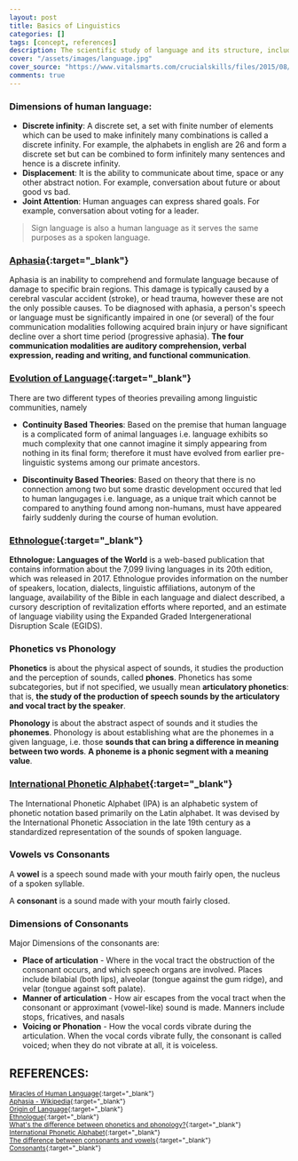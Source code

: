 ```yaml
---
layout: post
title: Basics of Linguistics
categories: []
tags: [concept, references]
description: The scientific study of language and its structure, including the study of grammar, syntax, and phonetics.
cover: "/assets/images/language.jpg"
cover_source: "https://www.vitalsmarts.com/crucialskills/files/2015/08/HelloLanguages_000045549754_1920x1080-1.jpg"
comments: true
---
```


### Dimensions of human language:
* **Discrete infinity**: A discrete set, a set with finite number of elements which can be used to make infinitely many combinations is called a discrete infinity. For example, the alphabets in english are 26 and form a discrete set but can be combined to form infinitely many sentences and hence is a discrete infinity.
* **Displacement**: It is the ability to communicate about time, space or any other abstract notion. For example, conversation about future or about good vs bad.
* **Joint Attention**: Human anguages can express shared goals. For example, conversation about voting for a leader.


> Sign language is also a human language as it serves the same purposes as a spoken language.

### [Aphasia](https://en.wikipedia.org/wiki/Aphasia){:target="_blank"}
Aphasia is an inability to comprehend and formulate language because of damage to specific brain regions. This damage is typically caused by a cerebral vascular accident (stroke), or head trauma, however these are not the only possible causes. To be diagnosed with aphasia, a person's speech or language must be significantly impaired in one (or several) of the four communication modalities following acquired brain injury or have significant decline over a short time period (progressive aphasia). **The four communication modalities are auditory comprehension, verbal expression, reading and writing, and functional communication**.


### [Evolution of Language](https://en.wikipedia.org/wiki/Origin_of_language){:target="_blank"}
There are two different types of theories prevailing among linguistic communities, namely

* **Continuity Based Theories**: Based on the premise that human language is a complicated form of animal languages i.e. language exhibits so much complexity that one cannot imagine it simply appearing from nothing in its final form; therefore it must have evolved from earlier pre-linguistic systems among our primate ancestors.

* **Discontinuity Based Theories**: Based on theory that there is no connection among two but some drastic development occured that led to human langugages i.e. language, as a unique trait which cannot be compared to anything found among non-humans, must have appeared fairly suddenly during the course of human evolution.


### [Ethnologue](https://en.wikipedia.org/wiki/Ethnologue){:target="_blank"}
**Ethnologue: Languages of the World** is a web-based publication that contains information about the 7,099 living languages in its 20th edition, which was released in 2017. Ethnologue provides information on the number of speakers, location, dialects, linguistic affiliations, autonym of the language, availability of the Bible in each language and dialect described, a cursory description of revitalization efforts where reported, and an estimate of language viability using the Expanded Graded Intergenerational Disruption Scale (EGIDS).


### Phonetics vs Phonology
**Phonetics** is about the physical aspect of sounds, it studies the production and the perception of sounds, called **phones**. Phonetics has some subcategories, but if not specified, we usually mean **articulatory phonetics**: that is, **the study of the production of speech sounds by the articulatory and vocal tract by the speaker**.

**Phonology** is about the abstract aspect of sounds and it studies the **phonemes**. Phonology is about establishing what are the phonemes in a given language, i.e. those **sounds that can bring a difference in meaning between two words**. **A phoneme is a phonic segment with a meaning value**.


### [International Phonetic Alphabet](https://en.wikipedia.org/wiki/International_Phonetic_Alphabet){:target="_blank"}
The International Phonetic Alphabet (IPA) is an alphabetic system of phonetic notation based primarily on the Latin alphabet. It was devised by the International Phonetic Association in the late 19th century as a standardized representation of the sounds of spoken language.

### Vowels vs Consonants
A **vowel** is a speech sound made with your mouth fairly open, the nucleus of a spoken syllable.

A **consonant** is a sound made with your mouth fairly closed.


### Dimensions of Consonants
Major Dimensions of the consonants are:

* **Place of articulation** - Where in the vocal tract the obstruction of the consonant occurs, and which speech organs are involved. Places include bilabial (both lips), alveolar (tongue against the gum ridge), and velar (tongue against soft palate).
* **Manner of articulation** - How air escapes from the vocal tract when the consonant or approximant (vowel-like) sound is made. Manners include stops, fricatives, and nasals
* **Voicing or Phonation** - How the vocal cords vibrate during the articulation. When the vocal cords vibrate fully, the consonant is called voiced; when they do not vibrate at all, it is voiceless.



## REFERENCES:

<small>[Miracles of Human Language](https://www.coursera.org/learn/human-language/lecture/MR57B/human-language-versus-other-languages){:target="_blank"}</small><br>
<small>[Aphasia - Wikipedia](https://en.wikipedia.org/wiki/Aphasia){:target="_blank"}</small><br>
<small>[Origin of Language](https://en.wikipedia.org/wiki/Origin_of_language){:target="_blank"}</small><br>
<small>[Ethnologue](https://en.wikipedia.org/wiki/Ethnologue){:target="_blank"}</small><br>
<small>[What's the difference between phonetics and phonology?](https://linguistics.stackexchange.com/questions/180/whats-the-difference-between-phonetics-and-phonology){:target="_blank"}</small><br>
<small>[International Phonetic Alphabet](https://en.wikipedia.org/wiki/International_Phonetic_Alphabet){:target="_blank"}</small><br>
<small>[The difference between consonants and vowels](https://www.spelfabet.com.au/2015/04/the-difference-between-consonants-and-vowels/){:target="_blank"}</small><br>
<small>[Consonants](https://en.wikipedia.org/wiki/Consonant){:target="_blank"}</small>